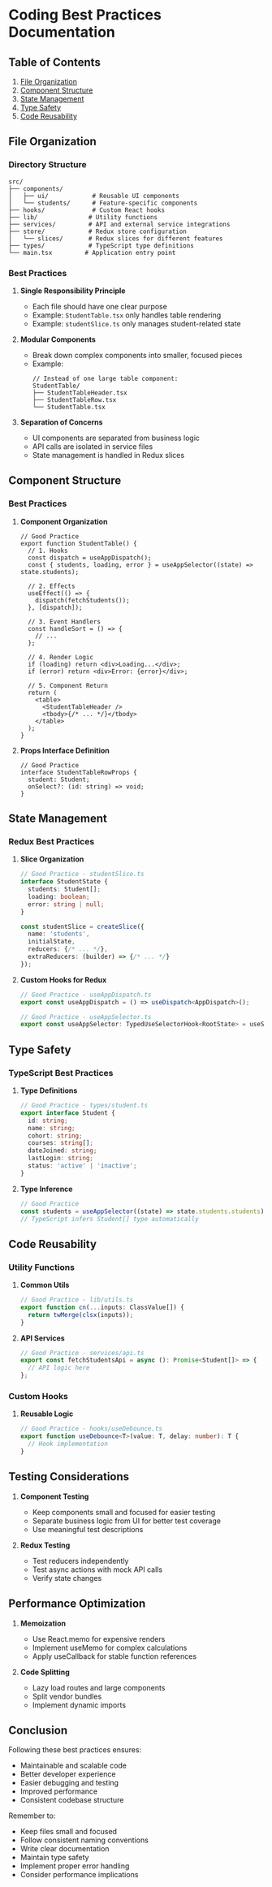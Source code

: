 # Coding Best Practices Documentation

## Table of Contents
1. [File Organization](#file-organization)
2. [Component Structure](#component-structure)
3. [State Management](#state-management)
4. [Type Safety](#type-safety)
5. [Code Reusability](#code-reusability)

## File Organization

### Directory Structure
```
src/
├── components/
│   ├── ui/            # Reusable UI components
│   └── students/      # Feature-specific components
├── hooks/             # Custom React hooks
├── lib/              # Utility functions
├── services/         # API and external service integrations
├── store/            # Redux store configuration
│   └── slices/       # Redux slices for different features
├── types/            # TypeScript type definitions
└── main.tsx         # Application entry point
```

### Best Practices

1. **Single Responsibility Principle**
   - Each file should have one clear purpose
   - Example: `StudentTable.tsx` only handles table rendering
   - Example: `studentSlice.ts` only manages student-related state

2. **Modular Components**
   - Break down complex components into smaller, focused pieces
   - Example:
     ```tsx
     // Instead of one large table component:
     StudentTable/
     ├── StudentTableHeader.tsx
     ├── StudentTableRow.tsx
     └── StudentTable.tsx
     ```

3. **Separation of Concerns**
   - UI components are separated from business logic
   - API calls are isolated in service files
   - State management is handled in Redux slices

## Component Structure

### Best Practices

1. **Component Organization**
   ```tsx
   // Good Practice
   export function StudentTable() {
     // 1. Hooks
     const dispatch = useAppDispatch();
     const { students, loading, error } = useAppSelector((state) => state.students);

     // 2. Effects
     useEffect(() => {
       dispatch(fetchStudents());
     }, [dispatch]);

     // 3. Event Handlers
     const handleSort = () => {
       // ...
     };

     // 4. Render Logic
     if (loading) return <div>Loading...</div>;
     if (error) return <div>Error: {error}</div>;

     // 5. Component Return
     return (
       <table>
         <StudentTableHeader />
         <tbody>{/* ... */}</tbody>
       </table>
     );
   }
   ```

2. **Props Interface Definition**
   ```tsx
   // Good Practice
   interface StudentTableRowProps {
     student: Student;
     onSelect?: (id: string) => void;
   }
   ```

## State Management

### Redux Best Practices

1. **Slice Organization**
   ```typescript
   // Good Practice - studentSlice.ts
   interface StudentState {
     students: Student[];
     loading: boolean;
     error: string | null;
   }

   const studentSlice = createSlice({
     name: 'students',
     initialState,
     reducers: {/* ... */},
     extraReducers: (builder) => {/* ... */}
   });
   ```

2. **Custom Hooks for Redux**
   ```typescript
   // Good Practice - useAppDispatch.ts
   export const useAppDispatch = () => useDispatch<AppDispatch>();

   // Good Practice - useAppSelector.ts
   export const useAppSelector: TypedUseSelectorHook<RootState> = useSelector;
   ```

## Type Safety

### TypeScript Best Practices

1. **Type Definitions**
   ```typescript
   // Good Practice - types/student.ts
   export interface Student {
     id: string;
     name: string;
     cohort: string;
     courses: string[];
     dateJoined: string;
     lastLogin: string;
     status: 'active' | 'inactive';
   }
   ```

2. **Type Inference**
   ```typescript
   // Good Practice
   const students = useAppSelector((state) => state.students.students);
   // TypeScript infers Student[] type automatically
   ```

## Code Reusability

### Utility Functions

1. **Common Utils**
   ```typescript
   // Good Practice - lib/utils.ts
   export function cn(...inputs: ClassValue[]) {
     return twMerge(clsx(inputs));
   }
   ```

2. **API Services**
   ```typescript
   // Good Practice - services/api.ts
   export const fetchStudentsApi = async (): Promise<Student[]> => {
     // API logic here
   };
   ```

### Custom Hooks

1. **Reusable Logic**
   ```typescript
   // Good Practice - hooks/useDebounce.ts
   export function useDebounce<T>(value: T, delay: number): T {
     // Hook implementation
   }
   ```

## Testing Considerations

1. **Component Testing**
   - Keep components small and focused for easier testing
   - Separate business logic from UI for better test coverage
   - Use meaningful test descriptions

2. **Redux Testing**
   - Test reducers independently
   - Test async actions with mock API calls
   - Verify state changes

## Performance Optimization

1. **Memoization**
   - Use React.memo for expensive renders
   - Implement useMemo for complex calculations
   - Apply useCallback for stable function references

2. **Code Splitting**
   - Lazy load routes and large components
   - Split vendor bundles
   - Implement dynamic imports

## Conclusion

Following these best practices ensures:
- Maintainable and scalable code
- Better developer experience
- Easier debugging and testing
- Improved performance
- Consistent codebase structure

Remember to:
- Keep files small and focused
- Follow consistent naming conventions
- Write clear documentation
- Maintain type safety
- Implement proper error handling
- Consider performance implications
